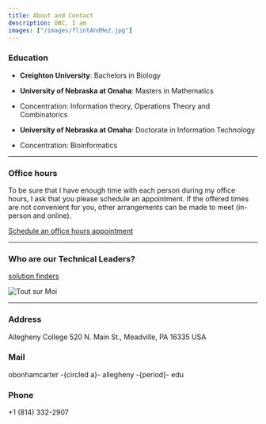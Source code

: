```yaml
---
title: About and Contact
description: OBC, I am
images: ["/images/flintAndMe2.jpg"]
---
```



### Education

+ __Creighton University__: Bachelors in Biology

+ __University of Nebraska at Omaha__: Masters in Mathematics

 + Concentration: Information theory, Operations Theory and Combinatorics


+ __University of Nebraska at Omaha__: Doctorate in Information Technology

 + Concentration: Bioinformatics

---

### Office hours

To be sure that I have enough time with each person during my office hours, I ask that you please schedule an appointment. If the offered times are not convenient for you, other arrangements can be made to meet (in-person and online).

[Schedule an office hours appointment](https://calendar.google.com/calendar/u/0/selfsched?sstoken=UUgwUVdYS3FiT0VXfGRlZmF1bHR8NTUwMTVhMzEzZGZkZDQ1MTg0MzdhY2YzNmVkZDJkOWY)


---

### Who are our Technical Leaders?

[solution finders](https://www.cs.allegheny.edu/teaching/technicalleaders/)

![Tout sur Moi](/images/flintAndMe2.jpg)


---

### Address

Allegheny College
520 N. Main St.,
Meadville, PA 16335
USA

### Mail

obonhamcarter -{circled a}- allegheny -{period}- edu

### Phone

+1 (814) 332-2907
